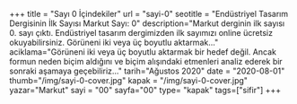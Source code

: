 +++
title = "Sayı 0 İçindekiler"
url = "sayi-0"
seotitle = "Endüstriyel Tasarım Dergisinin İlk Sayısı Markut Sayı: 0"
description="Markut derginin ilk sayısı 0. sayı çıktı. Endüstriyel tasarım dergimizden ilk sayımızı online ücretsiz okuyabilirsiniz. Görüneni iki veya üç boyutlu aktarmak..."
aciklama="Görüneni iki veya üç boyutlu aktarmak bir hedef değil. Ancak formun neden biçim aldığını ve biçim alışındaki etmenleri analiz ederek bir sonraki aşamaya geçebiliriz..."
tarih="Ağustos 2020"
date = "2020-08-01"
thumb="/img/sayi-0-cover.jpg"
kapak = "/img/sayi-0-cover.jpg"
yazar="Markut"
sayi = "00"
sayfa="00"
type= "kapak"
tags=["sifir"]
+++

<a href="/sayi-0/giris/" id="next"></a>